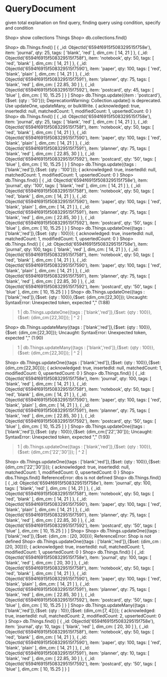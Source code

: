 # QueryDocument
given total explanation on find query, finding  query using condition, specify  and condition

 Shop> show collections
Things
Shop> db.collections.find()

Shop> db.Things.find()
[
  {
    _id: ObjectId('6594f6915f508329515f758e'),
    item: 'journal',
    qty: 25,
    tags: [ 'blank', 'red' ],
    dim_cm: [ 14, 21 ]
  },
  {
    _id: ObjectId('6594f6915f508329515f758f'),
    item: 'notebook',
    qty: 50,
    tags: [ 'red', 'blank' ],
    dim_cm: [ 14, 21 ]
  },
  {
    _id: ObjectId('6594f6915f508329515f7590'),
    item: 'paper',
    qty: 100,
    tags: [ 'red', 'blank', 'plain' ],
    dim_cm: [ 14, 21 ]
  },
  {
    _id: ObjectId('6594f6915f508329515f7591'),
    item: 'planner',
    qty: 75,
    tags: [ 'blank', 'red' ],
    dim_cm: [ 22.85, 30 ]
  },
  {
    _id: ObjectId('6594f6915f508329515f7592'),
    item: 'postcard',
    qty: 45,
    tags: [ 'blue' ],
    dim_cm: [ 10, 15.25 ]
  }
]
Shop> db.Things.update({item : 'postcard'},{$set: {qty : '50'}});
DeprecationWarning: Collection.update() is deprecated. Use updateOne, updateMany, or bulkWrite.
{
  acknowledged: true,
  insertedId: null,
  matchedCount: 1,
  modifiedCount: 1,
  upsertedCount: 0
}
Shop> db.Things.find()
[
  {
    _id: ObjectId('6594f6915f508329515f758e'),
    item: 'journal',
    qty: 25,
    tags: [ 'blank', 'red' ],
    dim_cm: [ 14, 21 ]
  },
  {
    _id: ObjectId('6594f6915f508329515f758f'),
    item: 'notebook',
    qty: 50,
    tags: [ 'red', 'blank' ],
    dim_cm: [ 14, 21 ]
  },
  {
    _id: ObjectId('6594f6915f508329515f7590'),
    item: 'paper',
    qty: 100,
    tags: [ 'red', 'blank', 'plain' ],
    dim_cm: [ 14, 21 ]
  },
  {
    _id: ObjectId('6594f6915f508329515f7591'),
    item: 'planner',
    qty: 75,
    tags: [ 'blank', 'red' ],
    dim_cm: [ 22.85, 30 ]
  },
  {
    _id: ObjectId('6594f6915f508329515f7592'),
    item: 'postcard',
    qty: '50',
    tags: [ 'blue' ],
    dim_cm: [ 10, 15.25 ]
  }
]
Shop> db.Things.update({tags : ['blank','red']},{$set: {qty : '100'}});
{
  acknowledged: true,
  insertedId: null,
  matchedCount: 1,
  modifiedCount: 1,
  upsertedCount: 0
}
Shop> db.Things.find()
[
  {
    _id: ObjectId('6594f6915f508329515f758e'),
    item: 'journal',
    qty: '100',
    tags: [ 'blank', 'red' ],
    dim_cm: [ 14, 21 ]
  },
  {
    _id: ObjectId('6594f6915f508329515f758f'),
    item: 'notebook',
    qty: 50,
    tags: [ 'red', 'blank' ],
    dim_cm: [ 14, 21 ]
  },
  {
    _id: ObjectId('6594f6915f508329515f7590'),
    item: 'paper',
    qty: 100,
    tags: [ 'red', 'blank', 'plain' ],
    dim_cm: [ 14, 21 ]
  },
  {
    _id: ObjectId('6594f6915f508329515f7591'),
    item: 'planner',
    qty: 75,
    tags: [ 'blank', 'red' ],
    dim_cm: [ 22.85, 30 ]
  },
  {
    _id: ObjectId('6594f6915f508329515f7592'),
    item: 'postcard',
    qty: '50',
    tags: [ 'blue' ],
    dim_cm: [ 10, 15.25 ]
  }
]
Shop> db.Things.updateOne({tags : ['blank','red']},{$set: {qty : 100}});
{
  acknowledged: true,
  insertedId: null,
  matchedCount: 1,
  modifiedCount: 1,
  upsertedCount: 0
}
Shop> db.Things.find()
[
  {
    _id: ObjectId('6594f6915f508329515f758e'),
    item: 'journal',
    qty: 100,
    tags: [ 'blank', 'red' ],
    dim_cm: [ 14, 21 ]
  },
  {
    _id: ObjectId('6594f6915f508329515f758f'),
    item: 'notebook',
    qty: 50,
    tags: [ 'red', 'blank' ],
    dim_cm: [ 14, 21 ]
  },
  {
    _id: ObjectId('6594f6915f508329515f7590'),
    item: 'paper',
    qty: 100,
    tags: [ 'red', 'blank', 'plain' ],
    dim_cm: [ 14, 21 ]
  },
  {
    _id: ObjectId('6594f6915f508329515f7591'),
    item: 'planner',
    qty: 75,
    tags: [ 'blank', 'red' ],
    dim_cm: [ 22.85, 30 ]
  },
  {
    _id: ObjectId('6594f6915f508329515f7592'),
    item: 'postcard',
    qty: '50',
    tags: [ 'blue' ],
    dim_cm: [ 10, 15.25 ]
  }
]
Shop> db.Things.updateOne({tags : ['blank','red']},{$set: {qty : 100}},{$set: {dim_cm:[22,30]});
Uncaught:
SyntaxError: Unexpected token, expected "," (1:88)

> 1 | db.Things.updateOne({tags : ['blank','red']},{$set: {qty : 100}},{$set: {dim_cm:[22,30]});
    |                                                                                         ^
  2 |

Shop>  db.Things.updateMany({tags : ['blank','red']},{$set: {qty : 100}},{$set: {dim_cm:[22,30]});
Uncaught:
SyntaxError: Unexpected token, expected "," (1:90)

> 1 |  db.Things.updateMany({tags : ['blank','red']},{$set: {qty : 100}},{$set: {dim_cm:[22,30]});
    |                                                                                           ^
  2 |

Shop>  db.Things.updateOne({tags : ['blank','red']},{$set: {qty : 100}},{$set: {dim_cm:[22,30]}});
{
  acknowledged: true,
  insertedId: null,
  matchedCount: 1,
  modifiedCount: 0,
  upsertedCount: 0
}
Shop> db.Things.find()
[
  {
    _id: ObjectId('6594f6915f508329515f758e'),
    item: 'journal',
    qty: 100,
    tags: [ 'blank', 'red' ],
    dim_cm: [ 14, 21 ]
  },
  {
    _id: ObjectId('6594f6915f508329515f758f'),
    item: 'notebook',
    qty: 50,
    tags: [ 'red', 'blank' ],
    dim_cm: [ 14, 21 ]
  },
  {
    _id: ObjectId('6594f6915f508329515f7590'),
    item: 'paper',
    qty: 100,
    tags: [ 'red', 'blank', 'plain' ],
    dim_cm: [ 14, 21 ]
  },
  {
    _id: ObjectId('6594f6915f508329515f7591'),
    item: 'planner',
    qty: 75,
    tags: [ 'blank', 'red' ],
    dim_cm: [ 22.85, 30 ]
  },
  {
    _id: ObjectId('6594f6915f508329515f7592'),
    item: 'postcard',
    qty: '50',
    tags: [ 'blue' ],
    dim_cm: [ 10, 15.25 ]
  }
]
Shop>  db.Things.updateOne({tags : ['blank','red']},{$set: {qty : 100}},{$set: {dim_cm:['22','30']});
Uncaught:
SyntaxError: Unexpected token, expected "," (1:93)

> 1 |  db.Things.updateOne({tags : ['blank','red']},{$set: {qty : 100}},{$set: {dim_cm:['22','30']});
    |                                                                                              ^
  2 |

Shop> db.Things.updateOne({tags : ['blank','red']},{$set: {qty : 100}},{$set: {dim_cm:['22','30']}});
{
  acknowledged: true,
  insertedId: null,
  matchedCount: 1,
  modifiedCount: 0,
  upsertedCount: 0
}
Shop> dbs.Things.find()
ReferenceError: dbs is not defined
Shop> db.Things.find()
[
  {
    _id: ObjectId('6594f6915f508329515f758e'),
    item: 'journal',
    qty: 100,
    tags: [ 'blank', 'red' ],
    dim_cm: [ 14, 21 ]
  },
  {
    _id: ObjectId('6594f6915f508329515f758f'),
    item: 'notebook',
    qty: 50,
    tags: [ 'red', 'blank' ],
    dim_cm: [ 14, 21 ]
  },
  {
    _id: ObjectId('6594f6915f508329515f7590'),
    item: 'paper',
    qty: 100,
    tags: [ 'red', 'blank', 'plain' ],
    dim_cm: [ 14, 21 ]
  },
  {
    _id: ObjectId('6594f6915f508329515f7591'),
    item: 'planner',
    qty: 75,
    tags: [ 'blank', 'red' ],
    dim_cm: [ 22.85, 30 ]
  },
  {
    _id: ObjectId('6594f6915f508329515f7592'),
    item: 'postcard',
    qty: '50',
    tags: [ 'blue' ],
    dim_cm: [ 10, 15.25 ]
  }
]
Shop> Shop>  db.Things.updateOne({tags : ['blank','red']},{$set: {dim_cm : [20, 30]}});
ReferenceError: Shop is not defined
Shop>  db.Things.updateOne({tags : ['blank','red']},{$set: {dim_cm : [20, 30]}});
{
  acknowledged: true,
  insertedId: null,
  matchedCount: 1,
  modifiedCount: 1,
  upsertedCount: 0
}
Shop> db.Things.find()
[
  {
    _id: ObjectId('6594f6915f508329515f758e'),
    item: 'journal',
    qty: 100,
    tags: [ 'blank', 'red' ],
    dim_cm: [ 20, 30 ]
  },
  {
    _id: ObjectId('6594f6915f508329515f758f'),
    item: 'notebook',
    qty: 50,
    tags: [ 'red', 'blank' ],
    dim_cm: [ 14, 21 ]
  },
  {
    _id: ObjectId('6594f6915f508329515f7590'),
    item: 'paper',
    qty: 100,
    tags: [ 'red', 'blank', 'plain' ],
    dim_cm: [ 14, 21 ]
  },
  {
    _id: ObjectId('6594f6915f508329515f7591'),
    item: 'planner',
    qty: 75,
    tags: [ 'blank', 'red' ],
    dim_cm: [ 22.85, 30 ]
  },
  {
    _id: ObjectId('6594f6915f508329515f7592'),
    item: 'postcard',
    qty: '50',
    tags: [ 'blue' ],
    dim_cm: [ 10, 15.25 ]
  }
]
Shop>  db.Things.updateMany({tags : ['blank','red']},{$set: {qty : 10}},{$set: {dim_cm:[7, 4]}});
{
  acknowledged: true,
  insertedId: null,
  matchedCount: 2,
  modifiedCount: 2,
  upsertedCount: 0
}
Shop> db.Things.find()
[
  {
    _id: ObjectId('6594f6915f508329515f758e'),
    item: 'journal',
    qty: 10,
    tags: [ 'blank', 'red' ],
    dim_cm: [ 20, 30 ]
  },
  {
    _id: ObjectId('6594f6915f508329515f758f'),
    item: 'notebook',
    qty: 50,
    tags: [ 'red', 'blank' ],
    dim_cm: [ 14, 21 ]
  },
  {
    _id: ObjectId('6594f6915f508329515f7590'),
    item: 'paper',
    qty: 100,
    tags: [ 'red', 'blank', 'plain' ],
    dim_cm: [ 14, 21 ]
  },
  {
    _id: ObjectId('6594f6915f508329515f7591'),
    item: 'planner',
    qty: 10,
    tags: [ 'blank', 'red' ],
    dim_cm: [ 22.85, 30 ]
  },
  {
    _id: ObjectId('6594f6915f508329515f7592'),
    item: 'postcard',
    qty: '50',
    tags: [ 'blue' ],
    dim_cm: [ 10, 15.25 ]
  }
]


  
    

 
